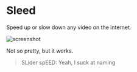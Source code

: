 # Sleed

Speed up or slow down any video on the internet.

![screenshot](https://i.imgur.com/i38RZkp.png)

Not so pretty, but it works.



> SLider spEED: Yeah, I suck at naming
